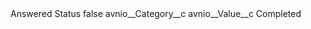 <?xml version="1.0" encoding="UTF-8"?>
<CustomMetadata xmlns="http://soap.sforce.com/2006/04/metadata" xmlns:xsi="http://www.w3.org/2001/XMLSchema-instance" xmlns:xsd="http://www.w3.org/2001/XMLSchema">
    <label>Answered Status</label>
    <protected>false</protected>
    <values>
        <field>avnio__Category__c</field>
        <value xsi:nil="true"/>
    </values>
    <values>
        <field>avnio__Value__c</field>
        <value xsi:type="xsd:string">Completed</value>
    </values>
</CustomMetadata>
